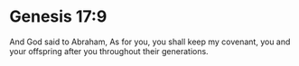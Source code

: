 # Genesis 17:9

And God said to Abraham, As for you, you shall keep my covenant, you and your offspring after you throughout their generations.
